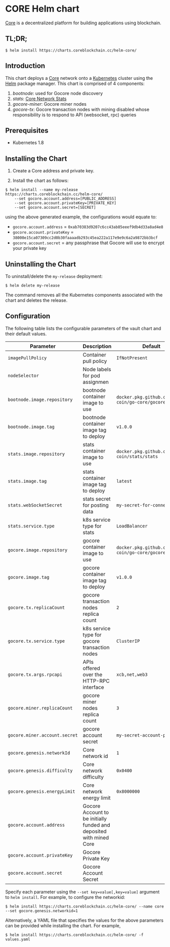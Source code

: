 # CORE Helm chart

[Core](https://coreblockchain.cc/) is a decentralized platform for building applications using blockchain.

## TL;DR;

```console
$ helm install https://charts.coreblockchain.cc/helm-core/
```

## Introduction

This chart deploys a [Core](https://coreblockchain.cc/) network onto a [Kubernetes](http://kubernetes.io) cluster using the [Helm](https://helm.sh) package manager. This chart is comprised of 4 components:

1. *bootnode*: used for Gocore node discovery
1. *stats*: [Core Network Stats](https://github.com/core-coin/stats)
1. *gocore-miner*: Gocore miner nodes
1. *gocore-tx*: Gocore transaction nodes with mining disabled whose responsibility is to respond to API (websocket, rpc) queries

## Prerequisites

* Kubernetes 1.8

## Installing the Chart

1. Create a Core address and private key.

2. Install the chart as follows:

```console
$ helm install --name my-release https://charts.coreblockchain.cc/helm-core/
    --set gocore.account.address=[PUBLIC_ADDRESS]
    --set gocore.account.privateKey=[PRIVATE_KEY]
    --set gocore.account.secret=[SECRET]
```

using the above generated example, the configurations would equate to:

* `gocore.account.address` = `0xab70383d9207c6cc43ab85eeef9db4d33a8ad4e8`
* `gocore.account.privateKey` = `38000e15ca07309cc2d0b30faaaadb293c45ea222a117e9e9c6a2a9872bb3bcf`
* `gocore.account.secret` = any passphrase that Gocore will use to encrypt your private key

## Uninstalling the Chart

To uninstall/delete the `my-release` deployment:

```console
$ helm delete my-release
```

The command removes all the Kubernetes components associated with the chart and deletes the release.

## Configuration

The following table lists the configurable parameters of the vault chart and their default values.

| Parameter                     	| Description                                                         	| Default                                          	|
|-------------------------------	|---------------------------------------------------------------------	|--------------------------------------------------	|
| `imagePullPolicy`             	| Container pull policy                                               	| `IfNotPresent`                                   	|
| `nodeSelector`                	| Node labels for pod assignmen                                       	|                                                  	|
| `bootnode.image.repository`   	| bootnode container image to use                                     	| `docker.pkg.github.com/core-coin/go-core/gocore` 	|
| `bootnode.image.tag`          	| bootnode container image tag to deploy                              	| `v1.0.0`                                         	|
| `stats.image.repository`      	| stats container image to use                                        	| `docker.pkg.github.com/core-coin/stats/stats`    	|
| `stats.image.tag`             	| stats container image tag to deploy                                 	| `latest`                                         	|
| `stats.webSocketSecret`       	| stats secret for posting data                                       	| `my-secret-for-connecting`                       	|
| `stats.service.type`          	| k8s service type for stats                                          	| `LoadBalancer`                                   	|
| `gocore.image.repository`     	| gocore container image to use                                       	| `docker.pkg.github.com/core-coin/go-core/gocore` 	|
| `gocore.image.tag`            	| gocore container image tag to deploy                                	| `v1.0.0`                                         	|
| `gocore.tx.replicaCount`      	| gocore transaction nodes replica count                              	| `2`                                              	|
| `gocore.tx.service.type`      	| k8s service type for gocore transaction nodes                       	| `ClusterIP`                                      	|
| `gocore.tx.args.rpcapi`       	| APIs offered over the HTTP-RPC interface                            	| `xcb,net,web3`                                   	|
| `gocore.miner.replicaCount`   	| gocore miner nodes replica count                                    	| `3`                                              	|
| `gocore.miner.account.secret` 	| gocore account secret                                               	| `my-secret-account-password`                     	|
| `gocore.genesis.networkId`    	| Core network id                                                     	| `1`                                              	|
| `gocore.genesis.difficulty`   	| Core network difficulty                                             	| `0x0400`                                         	|
| `gocore.genesis.energyLimit`  	| Core network energy limit                                           	| `0x8000000`                                      	|
| `gocore.account.address`      	| Gocore Account to be initially funded and deposited with mined Core 	|                                                  	|
| `gocore.account.privateKey`   	| Gocore Private Key                                                  	|                                                  	|
| `gocore.account.secret`       	| Gocore Account Secret                                               	|                                                  	|

Specify each parameter using the `--set key=value[,key=value]` argument to `helm install`. For example, to configure the networkid:

```console
$ helm install https://charts.coreblockchain.cc/helm-core/ --name core --set gocore.genesis.networkid=1
```

Alternatively, a YAML file that specifies the values for the above parameters can be provided while installing the chart. For example,

```console
$ helm install https://charts.coreblockchain.cc/helm-core/ -f values.yaml
```
